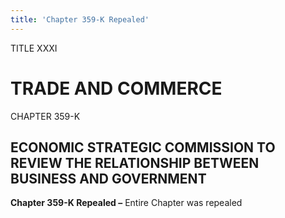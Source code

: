 ```yaml
---
title: 'Chapter 359-K Repealed'
---
```


TITLE XXXI
                                             
TRADE AND COMMERCE
==================

CHAPTER 359-K
                                             
ECONOMIC STRATEGIC COMMISSION TO REVIEW THE RELATIONSHIP BETWEEN BUSINESS AND GOVERNMENT
----------------------------------------------------------------------------------------

**Chapter 359-K Repealed –** Entire Chapter was repealed
